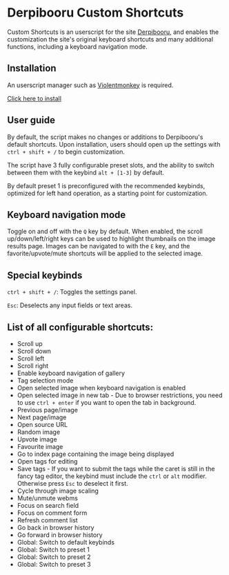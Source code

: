 # Derpibooru Custom Shortcuts

Custom Shortcuts is an userscript for the site [Derpibooru](https://derpibooru.org/), and enables the customization the site's original keyboard shortcuts and many additional functions, including a keyboard navigation mode.

## Installation
An userscript manager such as [Violentmonkey](https://violentmonkey.github.io/) is required.

[Click here to install](https://github.com/marktaiwan/Derpibooru-Custom-Shortcuts/raw/master/derpibooru-custom-shortcuts.user.js)

## User guide
By default, the script makes no changes or additions to Derpibooru's default shortcuts. Upon installation, users should open up the settings with `ctrl + shift + /` to begin customization.

The script have 3 fully configurable preset slots, and the ability to switch between them with the keybind `alt + [1-3]` by default.

By default preset 1 is preconfigured with the recommended keybinds, optimized for left hand operation, as a starting point for customization.

## Keyboard navigation mode
Toggle on and off with the `Q` key by default. When enabled, the scroll up/down/left/right keys can be used to highlight thumbnails on the image results page. Images can be navigated to with the `E` key, and the favorite/upvote/mute shortcuts will be applied to the selected image.

## Special keybinds
`ctrl + shift + /`: Toggles the settings panel.

`Esc`: Deselects any input fields or text areas.


## List of all configurable shortcuts:
- Scroll up
- Scroll down
- Scroll left
- Scroll right
- Enable keyboard navigation of gallery
- Tag selection mode
- Open selected image when keyboard navigation is enabled
- Open selected image in new tab - Due to browser restrictions, you need to use `ctrl + enter` if you want to open the tab in background.
- Previous page/image
- Next page/image
- Open source URL
- Random image
- Upvote image
- Favourite image
- Go to index page containing the image being displayed
- Open tags for editing
- Save tags - If you want to submit the tags while the caret is still in the fancy tag editor, the keybind must include the `ctrl` or `alt` modifier. Otherwise press `Esc` to deselect it first.
- Cycle through image scaling
- Mute/unmute webms
- Focus on search field
- Focus on comment form
- Refresh comment list
- Go back in browser history
- Go forward in browser history
- Global: Switch to default keybinds
- Global: Switch to preset 1
- Global: Switch to preset 2
- Global: Switch to preset 3